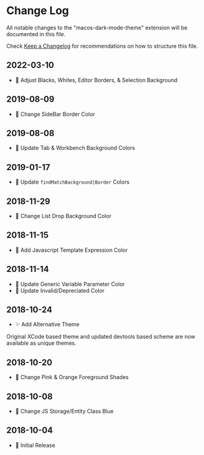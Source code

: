 # Change Log

All notable changes to the "macos-dark-mode-theme" extension will be documented in this file.

Check [Keep a Changelog](http://keepachangelog.com/) for recommendations on how to structure this file.

## 2022-03-10

- 💄 Adjust Blacks, Whites, Editor Borders, & Selection Background

## 2019-08-09

- 💄 Change SideBar Border Color

## 2019-08-08

- 💄 Update Tab & Workbench Background Colors

## 2019-01-17

- 💄 Update `findMatchBackground|Border` Colors

## 2018-11-29

- 💄 Change List Drop Background Color

## 2018-11-15

- 💄 Add Javascript Template Expression Color

## 2018-11-14

- 💄 Update Generic Variable Parameter Color
- 💄 Update Invalid/Depreciated Color

## 2018-10-24

- ✨ Add Alternative Theme

Original XCode based theme and updated devtools based scheme are now available as unique themes.

## 2018-10-20

- 💄 Change Pink & Orange Foreground Shades

## 2018-10-08

- 💄 Change JS Storage/Entity Class Blue

## 2018-10-04

- 🎉 Initial Release